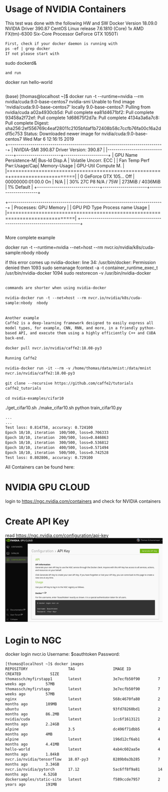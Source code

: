 # Usage of NVIDIA Containers
This test was done with the following HW and SW
Docker Version 18.09.0
NVIDIA Driver 390.87 
CentOS Linux release 7.6.1810 (Core) 
1x AMD FX(tm)-6300 Six-Core Processor
GeForce GTX 1050Ti

``` 
First, check if your docker daemon is running with 
ps -ef | grep docker    
If not please start with 
```  
sudo dockerd&
```  
and run
```  
docker run hello-world
```  
``` 
(base) [thomas@localhost ~]$ docker run -t --runtime=nvidia --rm nvidia/cuda:9.0-base-centos7 nvidia-smi
Unable to find image 'nvidia/cuda:9.0-base-centos7' locally
9.0-base-centos7: Pulling from nvidia/cuda
a02a4930cb5d: Pull complete 
ea81d4671bf2: Pull complete 
93458a2f72ef: Pull complete 
1d68675f2d7a: Pull complete 
4134a3a6a7c8: Pull complete 
Digest: sha256:2ef556769c4eaf28011c2105bfdaf1b72408b58c7ccfb76fa00c16a2dd15c753
Status: Downloaded newer image for nvidia/cuda:9.0-base-centos7
Wed Mar  6 12:16:15 2019       
+-----------------------------------------------------------------------------+
| NVIDIA-SMI 390.87                 Driver Version: 390.87                    |
|-------------------------------+----------------------+----------------------+
| GPU  Name        Persistence-M| Bus-Id        Disp.A | Volatile Uncorr. ECC |
| Fan  Temp  Perf  Pwr:Usage/Cap|         Memory-Usage | GPU-Util  Compute M. |
|===============================+======================+======================|
|   0  GeForce GTX 105...  Off  | 00000000:01:00.0  On |                  N/A |
| 30%   27C    P8    N/A /  75W |    273MiB /  4036MiB |      1%      Default |
+-------------------------------+----------------------+----------------------+
                                                                               
+-----------------------------------------------------------------------------+
| Processes:                                                       GPU Memory |
|  GPU       PID   Type   Process name                             Usage      |
|=============================================================================|
+-----------------------------------------------------------------------------+
``` 

``` 
More complete example 

docker run -t --runtime=nvidia --net=host --rm nvcr.io/nvidia/k8s/cuda-sample:nbody  nbody

if this error comes up
nvidia-docker: line 34: /usr/bin/docker: Permission denied
then
1093  sudo semanage fcontext -a -t container_runtime_exec_t /usr/bin/nvidia-docker
 1094  sudo restorecon -v /usr/bin/nvidia-docker
``` 
 
commands are shorter when using nvidia-docker

nvidia-docker run -t --net=host --rm nvcr.io/nvidia/k8s/cuda-sample:nbody  nbody


Another example
Caffe2 is a deep-learning framework designed to easily express all model types, for example, CNN, RNN, and more, in a friendly python-based API, and execute them using a highly efficiently C++ and CUDA back-end.

docker pull nvcr.io/nvidia/caffe2:18.08-py3

Running Caffe2

nvidia-docker run -it --rm -v /home/thomas/data/mnist:/data/mnist nvcr.io/nvidia/caffe2:18.08-py3

git clone --recursive https://github.com/caffe2/tutorials caffe2_tutorials

cd nvidia-examples/cifar10
``` 
./get_cifar10.sh
./make_cifar10.sh
python train_cifar10.py
``` 
...
...
Test loss: 0.814758, accuracy: 0.724100
Epoch 10/10, iteration  100/500, loss=0.706333
Epoch 10/10, iteration  200/500, loss=0.846863
Epoch 10/10, iteration  300/500, loss=0.536812
Epoch 10/10, iteration  400/500, loss=0.571494
Epoch 10/10, iteration  500/500, loss=0.742528
Test loss: 0.802806, accuracy: 0.729100
``` 


All Containers can be found here:
# NVIDIA GPU CLOUD
login to https://ngc.nvidia.com/containers and check for NVIDIA containers

# Create API Key
read https://ngc.nvidia.com/configuration/api-key
<img src="https://github.com/schoenemeyer/docker-nvidia-basics/blob/master/gpucloud.png" width="502">

# Login to NGC
docker login nvcr.io
Username: $oauthtoken
Password: <your API key>
```  
[thomas@localhost ~]$ docker images
REPOSITORY                  TAG                 IMAGE ID            CREATED             SIZE
thomassch/myfirstapp1       latest              3e7ecfb50f90        7 weeks ago         57MB
thomassch/myfirstapp        latest              3e7ecfb50f90        7 weeks ago         57MB
nginx                       latest              568c4670fa80        2 months ago        109MB
ubuntu                      latest              93fd78260bd1        2 months ago        86.2MB
nvidia/cuda                 latest              1cc6f1613121        2 months ago        2.24GB
alpine                      3.5                 dc496f71dbb5        4 months ago        4MB
alpine                      latest              196d12cf6ab1        4 months ago        4.41MB
hello-world                 latest              4ab4c602aa5e        4 months ago        1.84kB
nvcr.io/nvidia/tensorflow   18.07-py3           8289b0a3b285        7 months ago        3.34GB
nvcr.io/nvidia/pytorch      17.12               5ac6ff8f9a81        14 months ago       4.52GB
dockersamples/static-site   latest              f589ccde7957        2 years ago         191MB
```  
